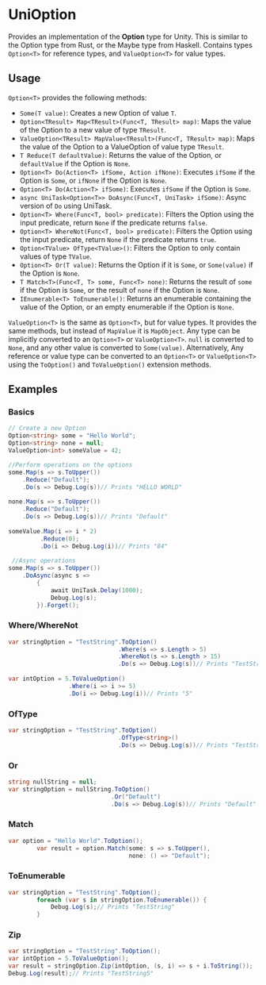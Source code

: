 # UniOption
Provides an implementation of the **Option** type for Unity. This is similar to the Option type from Rust, or the Maybe type from Haskell.
Contains types ``Option<T>`` for reference types, and ``ValueOption<T>`` for value types.

## Usage
``Option<T>`` provides the following methods:
- ``Some(T value)``: Creates a new Option of value ``T``.
- ``Option<TResult> Map<TResult>(Func<T, TResult> map)``: Maps the value of the Option to a new value of type ``TResult``.
- ``ValueOption<TResult> MapValue<TResult>(Func<T, TResult> map)``: Maps the value of the Option to a ValueOption of value type ``TResult``.
- ``T Reduce(T defaultValue)``: Returns the value of the Option, or ``defaultValue`` if the Option is ``None``.
- ``Option<T> Do(Action<T> ifSome, Action ifNone)``: Executes ``ifSome`` if the Option is ``Some``, or ``ifNone`` if the Option is ``None``.
- ``Option<T> Do(Action<T> ifSome)``: Executes ``ifSome`` if the Option is ``Some``.
- ``async UniTask<Option<T>> DoAsync(Func<T, UniTask> ifSome)``: Async version of ``Do`` using UniTask.
- ``Option<T> Where(Func<T, bool> predicate)``: Filters the Option using the input predicate, return ``None`` if the predicate returns ``false``.
- ``Option<T> WhereNot(Func<T, bool> predicate)``: Filters the Option using the input predicate, return ``None`` if the predicate returns ``true``.
- ``Option<TValue> OfType<TValue>()``: Filters the Option to only contain values of type ``TValue``.
- ``Option<T> Or(T value)``: Returns the Option if it is ``Some``, or ``Some(value)`` if the Option is ``None``.
- ``T Match<T>(Func<T, T> some, Func<T> none)``: Returns the result of ``some`` if the Option is ``Some``, or the result of ``none`` if the Option is ``None``.
- ``IEnumerable<T> ToEnumerable()``: Returns an enumerable containing the value of the Option, or an empty enumerable if the Option is ``None``.

``ValueOption<T>`` is the same as ``Option<T>``, but for value types. It provides the same methods, but instead of ``MapValue`` it is ``MapObject``.
Any type can be implicitly converted to an ``Option<T>`` or ``ValueOption<T>``. ``null`` is converted to ``None``, and any other value is converted to ``Some(value)``.
Alternatively, Any reference or value type can be converted to an ``Option<T>`` or ``ValueOption<T>`` using the ``ToOption()`` and ``ToValueOption()`` extension methods.
## Examples
### Basics
```csharp
// Create a new Option
Option<string> some = "Hello World";
Option<string> none = null;
ValueOption<int> someValue = 42;

//Perform operations on the options
some.Map(s => s.ToUpper())
    .Reduce("Default");
    .Do(s => Debug.Log(s))// Prints "HELLO WORLD"
    
none.Map(s => s.ToUpper())
    .Reduce("Default");
    .Do(s => Debug.Log(s))// Prints "Default"
    
someValue.Map(i => i * 2)
         .Reduce(0);
         .Do(i => Debug.Log(i))// Prints "84"
         
 //Async operations
some.Map(s => s.ToUpper())
    .DoAsync(async s => 
        {
            await UniTask.Delay(1000);
            Debug.Log(s);
        }).Forget();
```
### Where/WhereNot
```csharp
var stringOption = "TestString".ToOption()
                               .Where(s => s.Length > 5)
                               .WhereNot(s => s.Length > 15)
                               .Do(s => Debug.Log(s))// Prints "TestString"
                               
var intOption = 5.ToValueOption()
                 .Where(i => i >= 5)
                 .Do(i => Debug.Log(i))// Prints "5"               
```

### OfType
```csharp
var stringOption = "TestString".ToOption()
                               .OfType<string>()
                               .Do(s => Debug.Log(s))// Prints "TestString"
```

### Or 
```csharp
string nullString = null;
var stringOption = nullString.ToOption()
                             .Or("Default")
                             .Do(s => Debug.Log(s))// Prints "Default"
```

### Match
```csharp
var option = "Hello World".ToOption();
        var result = option.Match(some: s => s.ToUpper(),
                                  none: () => "Default");
```

### ToEnumerable
```csharp
var stringOption = "TestString".ToOption();
        foreach (var s in stringOption.ToEnumerable()) {
            Debug.Log(s);// Prints "TestString"
        }
```

### Zip
```csharp
var stringOption = "TestString".ToOption();
var intOption = 5.ToValueOption();
var result = stringOption.Zip(intOption, (s, i) => s + i.ToString());
Debug.Log(result);// Prints "TestString5"
```